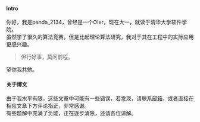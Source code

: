#### Intro

你好，我是panda\_2134，曾经是一个OIer，现在大一，就读于清华大学软件学院。  
虽然学了很久的算法竞赛，但是比起理论算法研究，我对于其在工程中的实际应用更感兴趣。  

>  但行好事，莫问前程。

望你我共勉。

#### 关于博文

由于我水平有限，这些文章中可能有一些错误，若发现，请联系<a href="mailto:ljypanda@live.com">邮箱</a>，或者直接在相应文章下方评论指正，非常感谢。  
有些题解中充满了负能，正在逐步清除，还请各位谅解。
